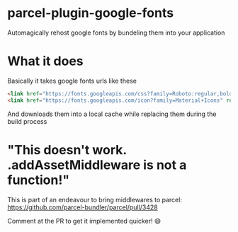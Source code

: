 # parcel-plugin-google-fonts

Automagically rehost google fonts by bundeling them into your application

# What it does

Basically it takes google fonts urls like these

```html
<link href="https://fonts.googleapis.com/css?family=Roboto:regular,bold,italic,thin,light,bolditalic,black,medium&amp;lang=en" rel="stylesheet">
<link href="https://fonts.googleapis.com/icon?family=Material+Icons" rel="stylesheet">
```

And downloads them into a local cache while replacing them during the build process

# "This doesn't work. .addAssetMiddleware is not a function!"

This is part of an endeavour to bring middlewares to parcel: https://github.com/parcel-bundler/parcel/pull/3428

Comment at the PR to get it implemented quicker! :smile:
